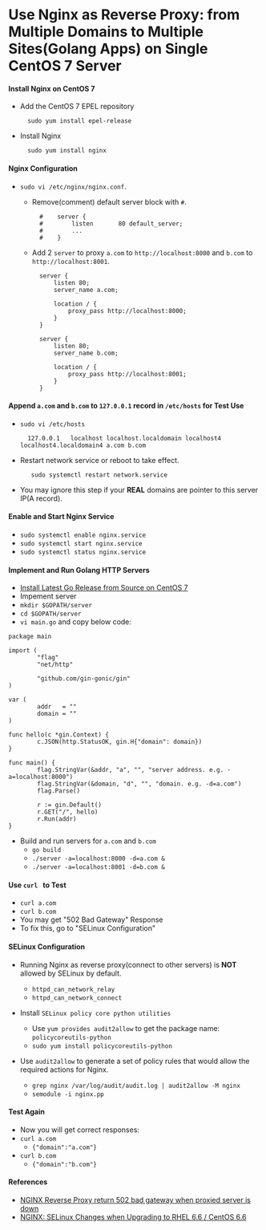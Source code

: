 # Use Nginx as Reverse Proxy: from Multiple Domains to Multiple Sites(Golang Apps) on Single CentOS 7 Server

#### Install Nginx on CentOS 7
* Add the CentOS 7 EPEL repository

        sudo yum install epel-release

* Install Nginx

        sudo yum install nginx

#### Nginx Configuration
* `sudo vi /etc/nginx/nginx.conf`.
    * Remove(comment) default server block with `#`.

            #    server {
            #        listen       80 default_server;
            #        ...
            #    }

    * Add 2 `server` to proxy `a.com` to `http://localhost:8000` and `b.com` to `http://localhost:8001`.

            server {
                listen 80;
                server_name a.com;

                location / {
                    proxy_pass http://localhost:8000;
                }
            }

            server {
                listen 80;
                server_name b.com;

                location / {
                    proxy_pass http://localhost:8001;
                }
            }

#### Append `a.com` and `b.com` to `127.0.0.1` record in `/etc/hosts` for Test Use
* `sudo vi /etc/hosts`

        127.0.0.1   localhost localhost.localdomain localhost4 localhost4.localdomain4 a.com b.com

* Restart network service or reboot to take effect.
    
         sudo systemctl restart network.service
 
* You may ignore this step if your **REAL** domains are pointer to this server IP(A record).

#### Enable and Start Nginx Service
* `sudo systemctl enable nginx.service`
* `sudo systemctl start nginx.service`
* `sudo systemctl status nginx.service`

#### Implement and Run Golang HTTP Servers
* [Install Latest Go Release from Source on CentOS 7](https://github.com/northbright/Notes/blob/master/Golang/Install/install-latest-go-release-from-source-on-centos7.md)
* Impement server
* `mkdir $GOPATH/server`
* `cd $GOPATH/server`
* `vi main.go` and copy below code:
```
package main

import (
        "flag"
        "net/http"

        "github.com/gin-gonic/gin"
)

var (
        addr   = ""
        domain = ""
)

func hello(c *gin.Context) {
        c.JSON(http.StatusOK, gin.H{"domain": domain})
}

func main() {
        flag.StringVar(&addr, "a", "", "server address. e.g. -a=localhost:8000")
        flag.StringVar(&domain, "d", "", "domain. e.g. -d=a.com")
        flag.Parse()

        r := gin.Default()
        r.GET("/", hello)
        r.Run(addr)
}
```

* Build and run servers for `a.com` and `b.com`
    * `go build`
    * `./server -a=localhost:8000 -d=a.com &`
    * `./server -a=localhost:8001 -d=b.com &`

#### Use `curl ` to Test
* `curl a.com`
* `curl b.com`
* You may get "502 Bad Gateway" Response
* To fix this, go to "SELinux Configuration"

#### SELinux Configuration
* Running Nginx as reverse proxy(connect to other servers) is **NOT** allowed by SELinux by default.
    * `httpd_can_network_relay`
    * `httpd_can_network_connect`
* Install `SELinux policy core python utilities`
    * Use `yum provides audit2allow` to get the package name: `policycoreutils-python`
    * `sudo yum install policycoreutils-python`
* Use `audit2allow` to generate a set of policy rules that would allow the required actions for Nginx.

    * `grep nginx /var/log/audit/audit.log | audit2allow -M nginx`
    * `semodule -i nginx.pp`

#### Test Again
* Now you will get correct responses:
* `curl a.com`
    * `{"domain":"a.com"}`
* `curl b.com`
    * `{"domain":"b.com"}` 

#### References
* [NGINX Reverse Proxy return 502 bad gateway when proxied server is down](https://stackoverflow.com/questions/33206292/nginx-reverse-proxy-return-502-bad-gateway-when-proxied-server-is-down)
* [NGINX: SELinux Changes when Upgrading to RHEL 6.6 / CentOS 6.6](https://www.nginx.com/blog/nginx-se-linux-changes-upgrading-rhel-6-6/)



